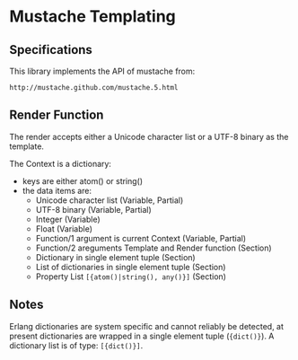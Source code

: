 # Mustache Templating

## Specifications

This library implements the API of mustache from:

  `http://mustache.github.com/mustache.5.html`


## Render Function

The render accepts either a Unicode character list or a UTF-8 binary
as the template.

The Context is a dictionary:

* keys are either atom() or string()
* the data items are:
    * Unicode character list (Variable, Partial)
    * UTF-8 binary (Variable, Partial)
    * Integer (Variable)
    * Float (Variable)
    * Function/1 argument is current Context (Variable, Partial)
    * Function/2 areguments Template and Render function (Section)
    * Dictionary in single element tuple (Section)
    * List of dictionaries in single element tuple (Section)
    * Property List `[{atom()|string(), any()}]` (Section)


## Notes

Erlang dictionaries are system specific and cannot reliably be detected,
at present dictionaries are wrapped in a single element tuple (`{dict()}`).
A dictionary list is of type: `[{dict()}]`.
